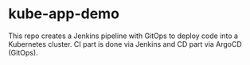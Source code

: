 # kube-app-demo
This repo creates a Jenkins pipeline with GitOps to deploy code into a Kubernetes cluster. CI part is done via Jenkins and CD part via ArgoCD (GitOps).
